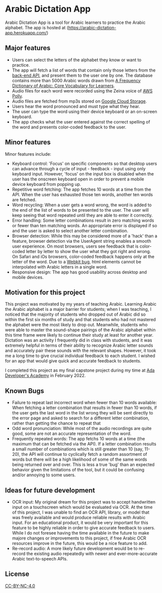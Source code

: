 # Arabic Dictation App
Arabic Dictation App is a tool for Arabic learners to practice the Arabic alphabet. The app is hosted at (https://arabic-dictation-app.herokuapp.com/)

## Major features
- Users can select the letters of the alphabet they know or want to practice.  
- The app will fetch a list of words that contain only those letters from the [back-end API](https://github.com/sarahstandish/arabic-dictation-app-backend), and present them to the user one by one.  The database contains more than 5000 Arabic words drawn from [A Frequency Dictionary of Arabic: Core Vocabulary for Learners](https://www.goodreads.com/book/show/4805313-a-frequency-dictionary-of-arabic).
- Audio files for each word were recorded using the Zeina voice of [AWS Polly](https://aws.amazon.com/polly/).
- Audio files are fetched from mp3s stored on [Google Cloud Storage](https://cloud.google.com/storage).
- Users hear the word pronounced and must type what they hear.
- The user can type the word using their device keyboard or an on-screen keyboard.  
- The app checks what the user entered against the correct spelling of the word and presents color-coded feedback to the user.

## Minor features
Minor features include:
- Keyboard control: 'Focus' on specific components so that desktop users can advance through a cycle of input - feedback - input using only keyboard input.  However, 'focus' on the input box is disabled when the user has the onscreen keyboard open in order to prevent a mobile device keyboard from popping up.
- Repetitive word fetching: The app fetches 10 words at a time from the API.  When the user has exhausted those ten words, another ten words are fetched.  
- Word recycling: When a user gets a word wrong, the word is added to the end of the list of words to be presented to the user.  The user will keep seeing that word repeated until they are able to enter it correctly.
- Error handling: Some letter combinations result in zero matching words or fewer than ten matching words.  An appropriate error is displayed if so and the user is asked to select another letter combination.
- Browser detection: While this may be considered more of a 'hack' than a feature, browser detection via the UserAgent string enables a smooth user experience.  On most browsers, users see feedback that is color-coded letter by letter to show the user what they got right and wrong.  On Safari and iOs browsers, color-coded feedback happens only at the letter of the word.  Due to a [Webkit bug](https://bugs.webkit.org/show_bug.cgi?id=6148), html elements cannot be interpolated with Arabic letters in a single word.
- Responsive design: The app has good usability across desktop and mobile devices.

## Motivation for this project
This project was motivated by my years of teaching Arabic.  Learning Arabic the Arabic alphabet is a major barrier for students; when I was teaching, I noticed that the majority of students who dropped out of Arabic did so within the first six months of study and that students who had not mastered the alphabet were the most likely to drop out.  Meanwhile, students who were able to master the sound-shape pairings of the Arabic alphabet within this time frame were likely to continue their study at least for another year.  Dictation was an activity I frequently did in class with students, and it was extremely helpful in terms of their ability to recognize Arabic letter sounds and accurately pair these sounds with the relevant shapes.  However, it took me a long time to give crucial individual feedback to each student.  I wished for an app that would give quick and accurate feedback to students.

I completed this project as my final capstone project during my time at [Ada Developer's Academy](https://adadevelopersacademy.org/) in February 2022.

## Known Bugs
- Failure to repeat last incorrect word when fewer than 10 words available: When fetching a letter combination that results in fewer than 10 words, if the user gets the last word in the list wrong they will be sent directly to the error page and asked to search for a different letter combination, rather than getting the chance to repeat that
- Odd word pronunciation: While most of the audio recordings are quite good, some are not an accurate representation of the word.
- Frequently repeated words: The app fetchs 10 words at a time (the maximum that can be fetched via the API).  If a letter combination results a small number of combinations which is still greater than 10 (say, 11-20), the API will continue to cyclically fetch a random assortment of words but there will be a high likelihood of some of the same words being returned over and over.  This is less a true 'bug' than an expected behavior given the limitations of the tool, but it could be confusing and/or annoying to some users.

## Ideas for future development
- OCR input: My original dream for this project was to accept handwritten input on a touchscreen which would be evaluated via OCR.  At the time of this project, I was unable to find an OCR API, library, or model that was freely available and would produce reliable results with Arabic input.  For an educational product, it would be very important for this feature to be highly reliable in order to give accurate feedback to users.  While I do not foresee having the time available in the future to make majore changes or improvements to this project, if free Arabic OCR resources improve in the future, this would be a nice feature to add.
- Re-record audio: A more likely future development would be to re-record the existing audio repeatedly with newer and ever-more-accurate Arabic text-to-speech APIs.

## License
[CC-BY-NC-4.0](https://creativecommons.org/licenses/by-nc/4.0/deed.en_GB)